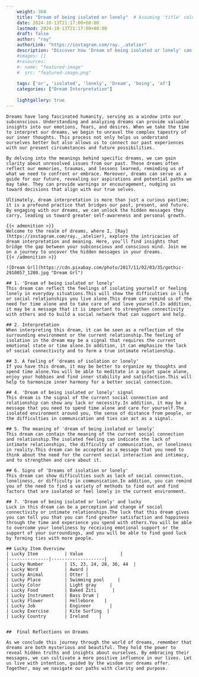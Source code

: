 ```yaml
---
    weight: 368
    title: "Dream of being isolated or lonely"  # Assuming 'title' column exists
    date: 2024-10-13T21:17:00+08:00
    lastmod: 2024-10-13T21:17:00+08:00
    draft: false
    author: "ray"
    authorLink: "https://instagram.com/ray._.atelier"
    description: "Discover how 'Dream of being isolated or lonely' can interpret your future and uncover its significant meanings in your life."
    #images: []
    #resources:
    #- name: "featured-image"
    #  src: "featured-image.png"
    
    tags: ['or', 'isolated', 'lonely', 'Dream', 'being', 'of']
    categories: ["Dream Interpretation"]
    
    lightgallery: true
---
```

    
    Dreams have long fascinated humanity, serving as a window into our subconscious. Understanding and analyzing dreams can provide valuable insights into our emotions, fears, and desires. When we take the time to interpret our dreams, we begin to unravel the complex tapestry of our inner thoughts. This process not only helps us understand ourselves better but also allows us to connect our past experiences with our present circumstances and future possibilities.
    
    By delving into the meanings behind specific dreams, we can gain clarity about unresolved issues from our past. These dreams often reflect our memories, traumas, and lessons learned, reminding us of what we need to confront or embrace. Moreover, dreams can serve as a guide for our future, revealing our aspirations and potential paths we may take. They can provide warnings or encouragement, nudging us toward decisions that align with our true selves.
    
    Ultimately, dream interpretation is more than just a curious pastime; it is a profound practice that bridges our past, present, and future. By engaging with our dreams, we can unlock the hidden messages they carry, leading us toward greater self-awareness and personal growth.
    
    {{< admonition >}}
    Welcome to the realm of dreams, where I, [Ray](https://instagram.com/ray._.atelier), explore the intricacies of dream interpretation and meaning. Here, you’ll find insights that bridge the gap between your subconscious and conscious mind. Join me on a journey to uncover the hidden messages in your dreams.
    {{< /admonition >}}
    
    ![Dream Grl](https://cdn.pixabay.com/photo/2017/11/02/03/35/gothic-2910057_1280.jpg "Dream Grl")
    
    ## 1. 'Dream of being isolated or lonely'
    This dream can reflect the feelings of isolating yourself or feeling lonely in everyday situations.This will show the difficulties in life or social relationships you live alone.This dream can remind us of the need for time alone and to take care of and love yourself.In addition, it may be a message that it is important to strengthen connectivity with others and to build a social network that can support and help.
    
    ## 2. Interpretation
    When interpreting this dream, it can be seen as a reflection of the surrounding environment or the current relationship.The feeling of isolation in the dream may be a signal that requires the current emotional state or time alone.In addition, it can emphasize the lack of social connectivity and to form a true intimate relationship.
    
    ## 3. A feeling of 'dreams of isolation or lonely'
    If you have this dream, it may be better to organize my thoughts and spend time alone.You will be able to meditate in a quiet space alone, enjoy your hobbies and find inner stability and satisfaction.This will help to harmonize inner harmony for a better social connection.
    
    ## 4. 'Dream of being isolated or lonely' signal
    This dream is the signal of the current social connection and relationship can show any lack or necessity.In addition, it may be a message that you need to spend time alone and care for yourself.The isolated environment around you, the sense of distance from people, or the difficulties in communication and ties can act as a signal.
    
    ## 5. The meaning of 'dream of being isolated or lonely'
    This dream can contain the meaning of the current social connection and relationship.The isolated feeling can indicate the lack of intimate relationships, the difficulty of communication, or loneliness in reality.This dream can be accepted as a message that you need to think about the need for the current social interaction and intimacy, and to strengthen and care about it.
    
    ## 6. Signs of 'Dreams of isolation or lonely'
    This dream can show difficulties such as lack of social connection, loneliness, or difficulty in communication.In addition, you can remind you of the need to find a variety of methods to find out and find factors that are isolated or feel lonely in the current environment.
    
    ## 7. 'Dream of being isolated or lonely' and lucky
    Luck in this dream can be a perception and change of social connectivity or intimate relationships.The luck that this dream gives you can tell you that you can find greater satisfaction and happiness through the time and experience you spend with others.You will be able to overcome your loneliness by receiving emotional support or the support of your surroundings, and you will be able to find good luck by forming ties with more people.
    
    ## Lucky Item Overview
    | Lucky Item          | Value              |
    |---------------|--------------------|
    | Lucky Number        | 15, 23, 24, 28, 36, 44  |
    | Lucky Word          | Award |
    | Lucky Animal        | Otter |
    | Lucky Place         | Swimming pool     |
    | Lucky Color         | Light gray     |
    | Lucky Food          | Baked Ziti      |
    | Lucky Instrument    | Bass Drum |
    | Lucky Flower        | Hellebore    |
    | Lucky Job           | Engineer       |
    | Lucky Exercise      | Kite Surfing  |
    | Lucky Country       | Ireland    |
    
    
    ##  Final Reflections on Dreams
    
    As we conclude this journey through the world of dreams, remember that dreams are both mysterious and beautiful. They hold the power to reveal hidden truths and insights about ourselves. By embracing their messages, we can cultivate a more positive influence in our lives. Let us live with intention, guided by the wisdom our dreams offer. Together, may we navigate our paths with clarity and purpose.
    